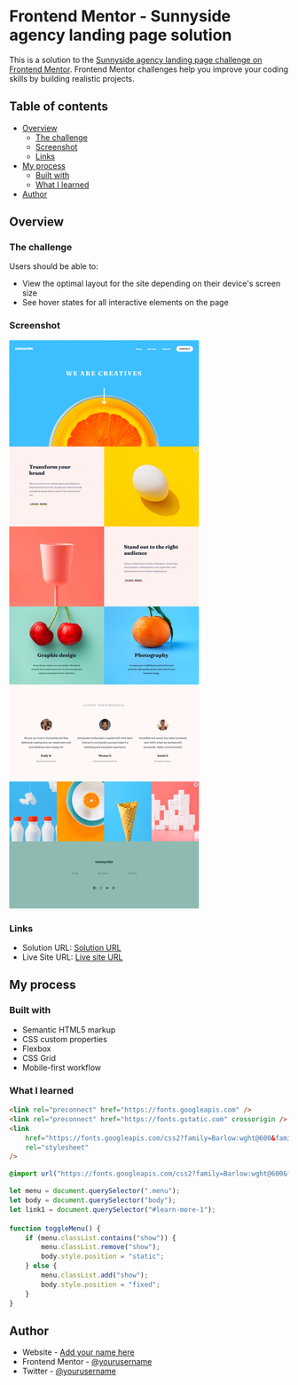 # Frontend Mentor - Sunnyside agency landing page solution

This is a solution to the [Sunnyside agency landing page challenge on Frontend Mentor](https://www.frontendmentor.io/challenges/sunnyside-agency-landing-page-7yVs3B6ef). Frontend Mentor challenges help you improve your coding skills by building realistic projects.

## Table of contents

-   [Overview](#overview)
    -   [The challenge](#the-challenge)
    -   [Screenshot](#screenshot)
    -   [Links](#links)
-   [My process](#my-process)
    -   [Built with](#built-with)
    -   [What I learned](#what-i-learned)
-   [Author](#author)

## Overview

### The challenge

Users should be able to:

-   View the optimal layout for the site depending on their device's screen size
-   See hover states for all interactive elements on the page

### Screenshot

![](./screenshot.png)

### Links

-   Solution URL: [Solution URL](https://www.frontendmentor.io/solutions/sunnyside-agency-landing-page-ZlDhYlpCnD)
-   Live Site URL: [Live site URL](https://mk-milly02.github.io/sunnyside-agency-landing-page/)

## My process

### Built with

-   Semantic HTML5 markup
-   CSS custom properties
-   Flexbox
-   CSS Grid
-   Mobile-first workflow

### What I learned

```html
<link rel="preconnect" href="https://fonts.googleapis.com" />
<link rel="preconnect" href="https://fonts.gstatic.com" crossorigin />
<link
	href="https://fonts.googleapis.com/css2?family=Barlow:wght@600&family=Fraunces:opsz,wght@9..144,700;9..144,900&display=swap"
	rel="stylesheet"
/>
```

```css
@import url("https://fonts.googleapis.com/css2?family=Barlow:wght@600&family=Fraunces:opsz,wght@9..144,700;9..144,900&display=swap");
```

```js
let menu = document.querySelector(".menu");
let body = document.querySelector("body");
let link1 = document.querySelector("#learn-more-1");

function toggleMenu() {
	if (menu.classList.contains("show")) {
		menu.classList.remove("show");
		body.style.position = "static";
	} else {
		menu.classList.add("show");
		body.style.position = "fixed";
	}
}
```

## Author

-   Website - [Add your name here](https://www.your-site.com)
-   Frontend Mentor - [@yourusername](https://www.frontendmentor.io/profile/yourusername)
-   Twitter - [@yourusername](https://www.twitter.com/yourusername)
